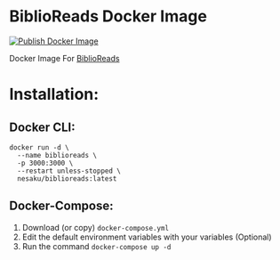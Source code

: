 # BiblioReads Docker Image

[![Publish Docker Image](https://github.com/nesaku/BiblioReads-Docker/actions/workflows/docker-publish.yml/badge.svg)](https://github.com/nesaku/BiblioReads-Docker/actions/workflows/docker-publish.yml)

Docker Image For [BiblioReads](https://github.com/nesaku/BiblioReads)

# Installation:

## Docker CLI:

```
docker run -d \
  --name biblioreads \
  -p 3000:3000 \
  --restart unless-stopped \
  nesaku/biblioreads:latest
```

## Docker-Compose:

1. Download (or copy) `docker-compose.yml`
2. Edit the default environment variables with your variables (Optional)
3. Run the command `docker-compose up -d`

